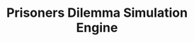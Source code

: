 ---
slug: "prisoners-dilemma-simulation-engine"
meta-title: "Prisoners Dilemma Simulation Engine"
title: "Prisoners Dilemma Simulation Engine"
description: "A primitive render + simulation engine for Prisoners Dilemma in a Moore neighbourhood"
start_date: "September 23 2024"
end_date: "September 23 2024"
is_published: true
is_pinned: false
is_important: true
project_tags:
- Python
- Game Theory
- Prisoners Dilemma
repository_link: "https://github.com/lalitm1004/CCC844-prisoners-dilemma"
---